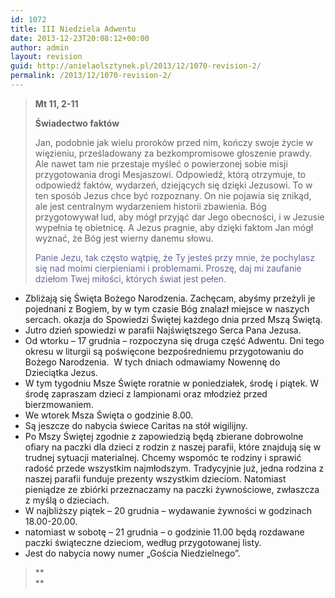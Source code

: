 ```yaml
---
id: 1072
title: III Niedziela Adwentu
date: 2013-12-23T20:08:12+00:00
author: admin
layout: revision
guid: http://anielaolsztynek.pl/2013/12/1070-revision-2/
permalink: /2013/12/1070-revision-2/
---
```

> **Mt 11, 2-11**
> 
> **Świadectwo faktów**
> 
> Jan, podobnie jak wielu proroków przed nim, kończy swoje życie w więzieniu, prześladowany za bezkompromisowe głoszenie prawdy. Ale nawet tam nie przestaje myśleć o powierzonej sobie misji przygotowania drogi Mesjaszowi. Odpowiedź, którą otrzymuje, to odpowiedź faktów, wydarzeń, dziejących się dzięki Jezusowi. To w ten sposób Jezus chce być rozpoznany. On nie pojawia się znikąd, ale jest centralnym wydarzeniem historii zbawienia. Bóg przygotowywał lud, aby mógł przyjąć dar Jego obecności, i w Jezusie wypełnia tę obietnicę. A Jezus pragnie, aby dzięki faktom Jan mógł wyznać, że Bóg jest wierny danemu słowu.
> 
> <span style="color: #666699;">Panie Jezu, tak często wątpię, że Ty jesteś przy mnie, że pochylasz się nad moimi cierpieniami i problemami. Proszę, daj mi zaufanie dziełom Twej miłości, których świat jest pełen.</span>

  * Zbliżają się Święta Bożego Narodzenia. Zachęcam, abyśmy przeżyli je pojednani z Bogiem, by w tym czasie Bóg znalazł miejsce w naszych sercach. okazja do Spowiedzi Świętej każdego dnia przed Mszą Świętą.
  * Jutro dzień spowiedzi w parafii Najświętszego Serca Pana Jezusa.
  * Od wtorku &#8211; 17 grudnia &#8211; rozpoczyna się druga część Adwentu. Dni tego okresu w liturgii są poświęcone bezpośredniemu przygotowaniu do Bożego Narodzenia.  W tych dniach odmawiamy Nowennę do Dzieciątka Jezus.
  * W tym tygodniu Msze Święte roratnie w poniedziałek, środę i piątek. W środę zapraszam dzieci z lampionami oraz młodzież przed bierzmowaniem.
  * We wtorek Msza Święta o godzinie 8.00.
  * Są jeszcze do nabycia świece Caritas na stół wigilijny.
  * Po Mszy Świętej zgodnie z zapowiedzią będą zbierane dobrowolne ofiary na paczki dla dzieci z rodzin z naszej parafii, które znajdują się w trudnej sytuacji materialnej. Chcemy wspomóc te rodziny i sprawić radość przede wszystkim najmłodszym. Tradycyjnie już, jedna rodzina z naszej parafii funduje prezenty wszystkim dzieciom. Natomiast pieniądze ze zbiórki przeznaczamy na paczki żywnościowe, zwłaszcza z myślą o dzieciach.
  * W najbliższy piątek &#8211; 20 grudnia &#8211; wydawanie żywności w godzinach 18.00-20.00.
  * natomiast w sobotę &#8211; 21 grudnia &#8211; o godzinie 11.00 będą rozdawane paczki świąteczne dzieciom, według przygotowanej listy.
  * Jest do nabycia nowy numer &#8222;Gościa Niedzielnego&#8221;.

> **  
>**